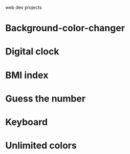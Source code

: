 web dev projects

# Background-color-changer
# Digital clock
# BMI index
# Guess the number
# Keyboard 
# Unlimited colors

